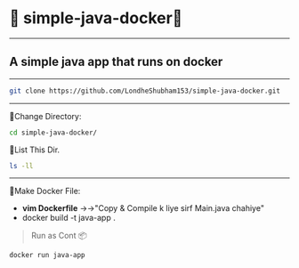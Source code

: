 # :rocket: simple-java-docker:rocket:
---
## A simple java app that runs on docker
---
```bash
git clone https://github.com/LondheShubham153/simple-java-docker.git
```
----
:file_folder:Change Directory:
```bash
cd simple-java-docker/
```
:file_folder:List This Dir.
```bash
ls -ll
```
---
:whale:Make Docker File:
- **vim Dockerfile** →→"Copy & Compile k liye sirf Main.java chahiye"
- docker build -t java-app .

> Run as Cont 📦
```bash
docker run java-app
```

